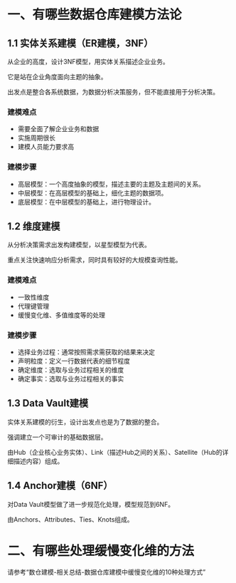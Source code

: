 <!--
 * @Author              : Uncle Bean
 * @Date                : 2020-05-23 21:54:53
 * @LastEditors         : Uncle Bean
 * @LastEditTime        : 2020-05-23 23:05:12
 * @FilePath            : \面试\数据仓库建模.md
 * @Description         : 
--> 

# 一、有哪些数据仓库建模方法论

## 1.1 实体关系建模（ER建模，3NF）

从企业的高度，设计3NF模型，用实体关系描述企业业务。

它是站在企业角度面向主题的抽象。

出发点是整合各系统数据，为数据分析决策服务，但不能直接用于分析决策。

### 建模难点

* 需要全面了解企业业务和数据
* 实施周期很长
* 建模人员能力要求高

### 建模步骤

* 高层模型：一个高度抽象的模型，描述主要的主题及主题间的关系。
* 中层模型：在高层模型的基础上，细化主题的数据项。
* 底层模型：在中层模型的基础上，进行物理设计。

## 1.2 维度建模

从分析决策需求出发构建模型，以星型模型为代表。

重点关注快速响应分析需求，同时具有较好的大规模查询性能。

### 建模难点

* 一致性维度
* 代理键管理
* 缓慢变化维、多值维度等的处理

### 建模步骤

* 选择业务过程：通常按照需求需获取的结果来决定
* 声明粒度：定义一行数据代表的细节程度
* 确定维度：选取与业务过程相关的维度
* 确定事实：选取与业务过程相关的事实

## 1.3 Data Vault建模

实体关系建模的衍生，设计出发点也是为了数据的整合。

强调建立一个可审计的基础数据层。

由Hub（企业核心业务实体）、Link（描述Hub之间的关系）、Satellite（Hub的详细描述内容）组成。

## 1.4 Anchor建模（6NF）

对Data Vault模型做了进一步规范化处理，模型规范到6NF。

由Anchors、Attributes、Ties、Knots组成。

# 二、有哪些处理缓慢变化维的方法

请参考“数仓建模-相关总结-数据仓库建模中缓慢变化维的10种处理方式”